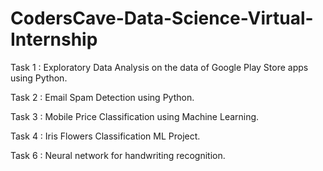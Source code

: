 # CodersCave-Data-Science-Virtual-Internship

Task 1 : Exploratory Data Analysis on the data of Google Play Store apps using Python.

Task 2 : Email Spam Detection using Python.

Task 3 : Mobile Price Classification using Machine Learning.

Task 4 : Iris Flowers Classification ML Project.

Task 6 : Neural network for handwriting recognition.


